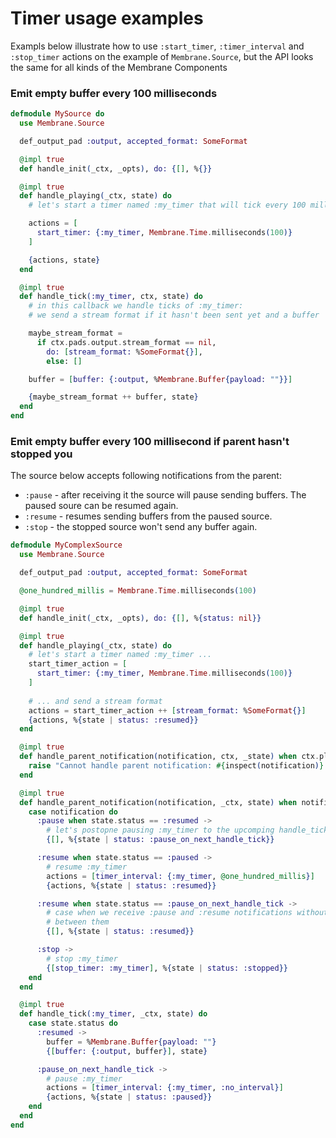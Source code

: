 # Timer usage examples
Exampls below illustrate how to use `:start_timer`, `:timer_interval` and `:stop_timer` actions on the example of `Membrane.Source`, but the API looks the same for all kinds of the Membrane Components

### Emit empty buffer every 100 milliseconds
```elixir
defmodule MySource do
  use Membrane.Source

  def_output_pad :output, accepted_format: SomeFormat

  @impl true
  def handle_init(_ctx, _opts), do: {[], %{}}

  @impl true
  def handle_playing(_ctx, state) do
    # let's start a timer named :my_timer that will tick every 100 milliseconds

    actions = [
      start_timer: {:my_timer, Membrane.Time.milliseconds(100)}
    ]

    {actions, state}
  end

  @impl true
  def handle_tick(:my_timer, ctx, state) do
    # in this callback we handle ticks of :my_timer:
    # we send a stream format if it hasn't been sent yet and a buffer

    maybe_stream_format = 
      if ctx.pads.output.stream_format == nil, 
        do: [stream_format: %SomeFormat{}],
        else: []

    buffer = [buffer: {:output, %Membrane.Buffer{payload: ""}}]

    {maybe_stream_format ++ buffer, state}
  end
end
```

### Emit empty buffer every 100 millisecond if parent hasn't stopped you
The source below accepts following notifications from the parent: 
 - `:pause` - after receiving it the source will pause sending buffers. The paused soure can be resumed again.
 - `:resume` - resumes sending buffers from the paused source.
 - `:stop` - the stopped source won't send any buffer again.

```elixir
defmodule MyComplexSource
  use Membrane.Source

  def_output_pad :output, accepted_format: SomeFormat

  @one_hundred_millis = Membrane.Time.milliseconds(100)

  @impl true
  def handle_init(_ctx, _opts), do: {[], %{status: nil}}

  @impl true 
  def handle_playing(_ctx, state) do
    # let's start a timer named :my_timer ...
    start_timer_action = [
      start_timer: {:my_timer, Membrane.Time.milliseconds(100)}
    ]
    
    # ... and send a stream format
    actions = start_timer_action ++ [stream_format: %SomeFormat{}]
    {actions, %{state | status: :resumed}}
  end

  @impl true
  def handle_parent_notification(notification, ctx, _state) when ctx.playback == :stopped do
    raise "Cannot handle parent notification: #{inspect(notification)} before handle_palaying"
  end

  @impl true
  def handle_parent_notification(notification, _ctx, state) when notification in [:pause, :resume, :stop] do
    case notification do
      :pause when state.status == :resumed -> 
        # let's postopne pausing :my_timer to the upcomping handle_tick
        {[], %{state | status: :pause_on_next_handle_tick}}

      :resume when state.status == :paused -> 
        # resume :my_timer
        actions = [timer_interval: {:my_timer, @one_hundred_millis}]
        {actions, %{state | status: :resumed}}

      :resume when state.status == :pause_on_next_handle_tick -> 
        # case when we receive :pause and :resume notifications without a tick 
        # between them
        {[], %{state | status: :resumed}}

      :stop -> 
        # stop :my_timer
        {[stop_timer: :my_timer], %{state | status: :stopped}}
    end
  end

  @impl true
  def handle_tick(:my_timer, _ctx, state) do
    case state.status do
      :resumed -> 
        buffer = %Membrane.Buffer{payload: ""}
        {[buffer: {:output, buffer}], state}

      :pause_on_next_handle_tick -> 
        # pause :my_timer
        actions = [timer_interval: {:my_timer, :no_interval}]
        {actions, %{state | status: :paused}}
    end
  end
end
```

